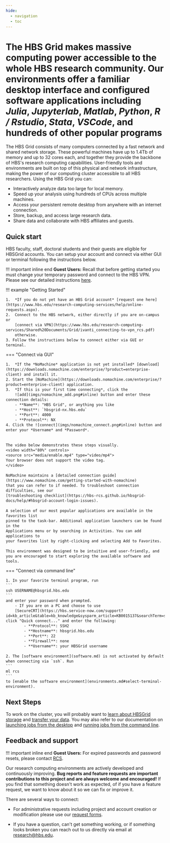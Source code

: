 ```yaml
---
hide:
  - navigation
  - toc
---
```


# The HBS Grid makes massive computing power accessible to the whole HBS research community. Our environments offer a **familiar desktop interface** and **configured software applications** including *Julia*, *Jupyterlab*, *Matlab*, *Python*, *R / Rstudio*, *Stata*, *VSCode*, and hundreds of other popular programs

The HBS Grid consists of many computers connected by a fast
network and shared network storage. These powerful machines have up to 1.4Tb of
memory and up to 32 cores each, and together they provide the backbone
of HBS's research computing capabilities. User-friendly tools and environments
are built on top of this physical and network infrastructure,
making the power of our computing cluster accessible to all HBS researchers.
Using the HBS Grid you can:

- Interactively analyze data too large for local memory.
- Speed up your analysis using hundreds of CPUs across multiple machines.
- Access your persistent remote desktop from anywhere with an internet connection.
- Store, backup, and access large research data.
- Share data and collaborate with HBS affiliates and guests.

## Quick start
   
HBS faculty, staff, doctoral students and their guests are eligible for HBSGrid accounts.
You can setup your account and connect via either GUI or terminal following the instructions below.

!!! important inline end
    **Guest Users:** Recall that before getting started you must change your temporary password and connect to the HBS VPN. Please see our detailed instructions [here](https://secure.hbs.edu/accountManagement/guest/research/new-member-instructions).

!!! example "Getting Started"

    1.  *If you do not yet have an HBS Grid account* [request one here](https://www.hbs.edu/research-computing-services/help/online-requests.aspx).
    2.  Connect to the HBS network, either directly if you are on-campus or
        [connect via VPN](https://www.hbs.edu/research-computing-services/Shared%20Documents/Grid/ivanti_connecting-to-vpn_rcs.pdf)
        otherwise.
    3. Follow the instructions below to connect either via GUI or terminal.

=== "Connect via GUI"

    1.  *If the *NoMachine* application is not yet installed* [download](https://downloads.nomachine.com/enterprise/?product=enterprise-client) and install it.
    2. Start the [NoMachine](https://downloads.nomachine.com/enterprise/?product=enterprise-client) application.    
    3.  *If this is your first time connecting*, click the
        ![add](imgs/nomachine_add.png#inline) button and enter these connection details:
        - **Name**: "HBS Grid", or anything you like
        - **Host**: `hbsgrid-nx.hbs.edu`
        - **Port**: 4000
        - **Protocol**: NX
    4. Click the ![connect](imgs/nomachine_connect.png#inline) button and enter your *Username* and *Password*.


    The video below demonstrates these steps visually.
    <video width="80%" controls>
    <source src="media/enable.mp4" type="video/mp4">
    Your browser does not support the video tag.
    </video>

    NoMachine maintains a [detailed connection guide](https://www.nomachine.com/getting-started-with-nomachine) 
    that you can refer to if needed. To troubleshoot connection difficulties, see our 
    [troubleshooting checklist](https://hbs-rcs.github.io/hbsgrid-docs/help/#hbsgrid-account-login-issues).

    A selection of our most popular applications are available in the favorites list
    pinned to the task-bar. Additional application launchers can be found in the
    Applications menu or by searching in Activities. You can add applications to
    your favorites list by right-clicking and selecting Add to Favorites.

    This environment was designed to be intuitive and user-friendly, and
    you are encouraged to start exploring the available software and tools. 

=== "Connect via command line"
    
    1. In your favorite terminal program, run
    ```
    ssh USERNAME@hbsgrid.hbs.edu
    ```
    and enter your password when prompted.
        - If you are on a PC and choose to use 
        [SecureCRT](https://hbs.service-now.com/support?id=kb_article&table=kb_knowledge&sysparm_article=KB0015137&searchTerm=securecrt), click "Quick connect..." and enter the following:
            - **Protocol**: SSH2
            - **Hostname**: hbsgrid.hbs.edu
            - **Port**: 22
            - **Firewall**: none
            - **Username**: your HBSGrid username

    2. The [software environment](software.md) is not activated by default when connecting via `ssh`. Run
    ```
    ml rcs
    ```
    to [enable the software environment](environments.md#select-terminal-environment).

## Next Steps

To work on the cluster, you will probably want to [learn about HBSGrid storage](storage.md) and
[transfer your data](syncfiles.md). You may also refer to our documentation on [launching jobs from the desktop](menulaunch.md) and [running jobs from the command line](commandline.md).

## Feedback and support

!!! important inline end
    **Guest Users:** For expired passwords and password resets, please contact [RCS](mailto:research@hbs.edu).

Our research computing environments are actively developed and
continuously improving. **Bug reports and feature requests are important
contributions to this project and are always welcome and encouraged!**
If you find that something doesn't work as expected, of if you have a
feature request, we want to know about it so we can fix or
improve it. 

There are several ways to connect:

- For administrative requests including project and account creation or modification 
please use our [request forms](https://www.hbs.edu/research-computing-services/help/online-requests.aspx).

- If you have a question, can't get something working, or if something looks broken you can reach
out to us directly via email at
[research@hbs.edu](mailto:research@hbs.edu).

<!-- If something looks broken or is not working as expected please 
[open an issue report](https://github.com/hbs-rcs/hbsgrid-docs/issues).-->
